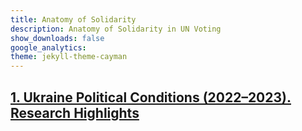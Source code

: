 ```yaml
---
title: Anatomy of Solidarity
description: Anatomy of Solidarity in UN Voting
show_downloads: false
google_analytics:
theme: jekyll-theme-cayman
---
```

## [1. Ukraine Political Conditions (2022–2023). Research Highlights](./01)
